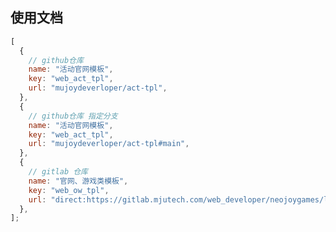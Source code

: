 <!--
 * @Description: 远程模板下载库
 * @Author: panrui
 * @Date: 2021-09-29 10:02:21
 * @LastEditTime: 2021-10-14 16:31:50
 * @LastEditors: panrui
 * 不忘初心,不负梦想
-->

## 使用文档

```js
[
  {
    // github仓库
    name: "活动官网模板",
    key: "web_act_tpl",
    url: "mujoydeverloper/act-tpl",
  },
  {
    // github仓库 指定分支
    name: "活动官网模板",
    key: "web_act_tpl",
    url: "mujoydeverloper/act-tpl#main",
  },
  {
    // gitlab 仓库
    name: "官网、游戏类模板",
    key: "web_ow_tpl",
    url: "direct:https://gitlab.mjutech.com/web_developer/neojoygames/lawsofpower.neojoygames.co.kr",
  },
];
```
